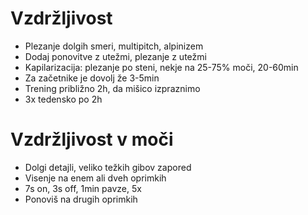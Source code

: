 # Vzdržljivost

- Plezanje dolgih smeri, multipitch, alpinizem
- Dodaj ponovitve z utežmi, plezanje z utežmi
- Kapilarizacija: plezanje po steni, nekje na 25-75% moči, 20-60min
- Za začetnike je dovolj že 3-5min
- Trening približno 2h, da mišico izpraznimo
- 3x tedensko po 2h

# Vzdržljivost v moči

- Dolgi detajli, veliko težkih gibov zapored
- Visenje na enem ali dveh oprimkih
- 7s on, 3s off, 1min pavze, 5x
- Ponoviš na drugih oprimkih
